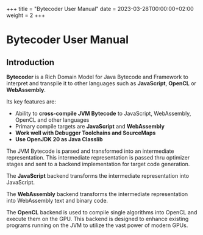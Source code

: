 +++
title = "Bytecoder User Manual"
date = 2023-03-28T00:00:00+02:00
weight = 2
+++

# Bytecoder User Manual

## Introduction

**Bytecoder** is a Rich Domain Model for Java Bytecode and Framework to interpret and transpile it to other 
languages such as **JavaScript**, **OpenCL** or **WebAssembly**.

Its key features are:

* Ability to **cross-compile JVM Bytecode** to JavaScript, WebAssembly, OpenCL and other languages
* Primary compile targets are **JavaScript** and **WebAssembly**
* **Work well with Debugger Toolchains and SourceMaps**
* **Use OpenJDK 20 as Java Classlib**

The JVM Bytecode is parsed and transformed into an intermediate representation. This intermediate representation is passed thru 
optimizer stages and sent to a backend implementation for target code generation.

The **JavaScript** backend transforms the intermediate representation into JavaScript.

The **WebAssembly** backend transforms the intermediate representation into WebAssembly text and binary code.

The **OpenCL** backend is used to compile single algorithms into OpenCL and execute them on the GPU. This backend is designed to enhance
existing programs running on the JVM to utilize the vast power of modern GPUs.
